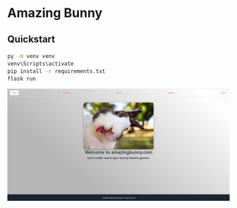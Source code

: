 # Amazing Bunny

## Quickstart

```sh
py -m venv venv
venv\Scripts\activate
pip install -r requirements.txt
flask run
```

![img.jpg](img.jpg)
